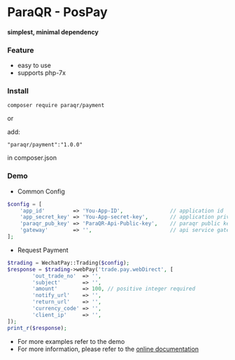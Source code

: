 # ParaQR - PosPay

#### simplest, minimal dependency

### Feature

* easy to use
* supports php-7x

### Install

```
composer require paraqr/payment
```

or

add:

```
"paraqr/payment":"1.0.0"
```

in composer.json

### Demo

* Common Config

```php
$config = [
    'app_id'         => 'You-App-ID',               // application id
    'app_secret_key' => 'You-App-secret-key',       // application private key
    'paraqr_pub_key' => 'ParaQR-Api-Public-key',    // paraqr public key
    'gateway'        => '',                         // api service gateway 
];

```

* Request Payment

```php
$trading = WechatPay::Trading($config);
$response = $trading->webPay('trade.pay.webDirect', [
        'out_trade_no'  => '',
        'subject'       => '',
        'amount'        => 100, // positive integer required
        'notify_url'    => '',
        'return_url'    => '',
        'currency_code' => '',
        'client_ip'     => '',
]);
print_r($response);

```

* For more examples refer to the demo
* For more information, please refer to the [online documentation](https://document.paraqr.com/#/)
